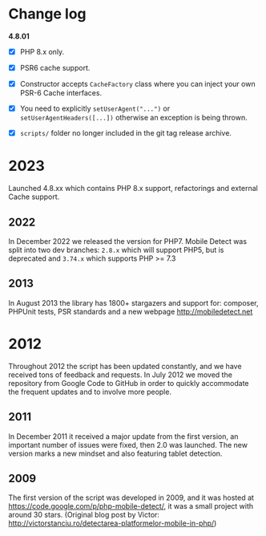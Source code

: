 # Change log

**4.8.01**
- [x] PHP 8.x only.
- [x] PSR6 cache support.
- [x] Constructor accepts `CacheFactory` class where you can inject your own PSR-6 Cache interfaces.
- [x] You need to explicitly `setUserAgent("...")` or `setUserAgentHeaders([...])` otherwise an exception is being thrown.
- [x] `scripts/` folder no longer included in the git tag release archive.


# 2023

Launched 4.8.xx which contains PHP 8.x support, refactorings and external Cache support.

## 2022

In December 2022 we released the version for PHP7.
Mobile Detect was split into two dev branches: `2.8.x` which will support PHP5, but is deprecated and
`3.74.x` which supports PHP >= 7.3

## 2013

In August 2013 the library has 1800+ stargazers and support for: composer, PHPUnit tests, PSR standards and a new webpage http://mobiledetect.net

# 2012

Throughout 2012 the script has been updated constantly, and we have received tons of feedback and requests.
In July 2012 we moved the repository from Google Code to GitHub in order to quickly accommodate the frequent updates and to involve more people.

## 2011

In December 2011 it received a major update from the first version, an important number of issues were fixed, then 2.0 was launched. 
The new version marks a new mindset and also featuring tablet detection.

## 2009

The first version of the script was developed in 2009, and it was hosted at https://code.google.com/p/php-mobile-detect/, it was a small project with around 30 stars. 
(Original blog post by Victor: http://victorstanciu.ro/detectarea-platformelor-mobile-in-php/)
